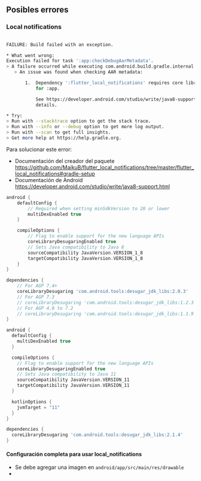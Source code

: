 ## Posibles errores

### Local notifications

```bash

FAILURE: Build failed with an exception.

* What went wrong:
Execution failed for task ':app:checkDebugAarMetadata'.
> A failure occurred while executing com.android.build.gradle.internal.tasks.CheckAarMetadataWorkAction
   > An issue was found when checking AAR metadata:

       1.  Dependency ':flutter_local_notifications' requires core library desugaring to be enabled
           for :app.

           See https://developer.android.com/studio/write/java8-support.html for more
           details.

* Try:
> Run with --stacktrace option to get the stack trace.
> Run with --info or --debug option to get more log output.
> Run with --scan to get full insights.
> Get more help at https://help.gradle.org.


```

Para solucionar este error:
- Documentación del creador del paquete https://github.com/MaikuB/flutter_local_notifications/tree/master/flutter_local_notifications#gradle-setup
- Documentación de Android https://developer.android.com/studio/write/java8-support.html

```gradle
android {
    defaultConfig {
        // Required when setting minSdkVersion to 20 or lower
        multiDexEnabled true
    }

    compileOptions {
        // Flag to enable support for the new language APIs
        coreLibraryDesugaringEnabled true
        // Sets Java compatibility to Java 8
        sourceCompatibility JavaVersion.VERSION_1_8
        targetCompatibility JavaVersion.VERSION_1_8
    }
}

dependencies {
    // For AGP 7.4+
    coreLibraryDesugaring 'com.android.tools:desugar_jdk_libs:2.0.3'
    // For AGP 7.3
    // coreLibraryDesugaring 'com.android.tools:desugar_jdk_libs:1.2.3'
    // For AGP 4.0 to 7.2
    // coreLibraryDesugaring 'com.android.tools:desugar_jdk_libs:1.1.9'
}
```

```gradle
android {
  defaultConfig {
    multiDexEnabled true
  }

  compileOptions {
    // Flag to enable support for the new language APIs
    coreLibraryDesugaringEnabled true
    // Sets Java compatibility to Java 11
    sourceCompatibility JavaVersion.VERSION_11
    targetCompatibility JavaVersion.VERSION_11
  }

  kotlinOptions {
    jvmTarget = "11"
  }
}

dependencies {
  coreLibraryDesugaring 'com.android.tools:desugar_jdk_libs:2.1.4'
}
```


#### Configuración completa para usar local_notifications

- Se debe agregar una imagen en `android/app/src/main/res/drawable`
- 